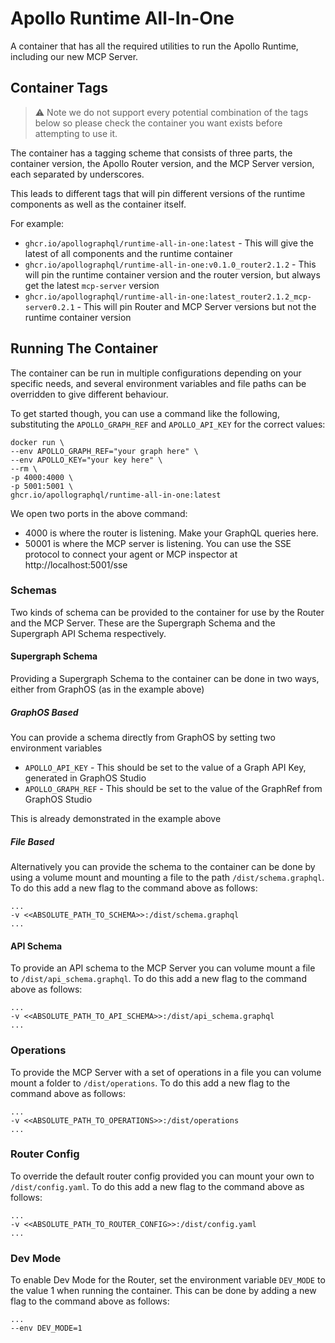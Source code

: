 # Apollo Runtime All-In-One

A container that has all the required utilities to run the Apollo Runtime, including our new MCP Server.

## Container Tags

> ⚠ Note we do not support every potential combination of the tags below so please check the container you want
> exists before attempting to use it.

The container has a tagging scheme that consists of three parts, the container version, the Apollo Router version, 
and the MCP Server version, each separated by underscores.

This leads to different tags that will pin different versions of the runtime components as well as the container itself.

For example:
* `ghcr.io/apollographql/runtime-all-in-one:latest` - This will give the latest of all components and the runtime container
* `ghcr.io/apollographql/runtime-all-in-one:v0.1.0_router2.1.2` - This will pin the runtime container version and the router version, but always get the latest `mcp-server` version
* `ghcr.io/apollographql/runtime-all-in-one:latest_router2.1.2_mcp-server0.2.1` - This will pin Router and MCP Server versions but not the runtime container version

## Running The Container

The container can be run in multiple configurations depending on your specific needs, and several environment variables
and file paths can be overridden to give different behaviour.

To get started though, you can use a command like the following, substituting the `APOLLO_GRAPH_REF` and `APOLLO_API_KEY` for the correct values: 
```shell
docker run \
--env APOLLO_GRAPH_REF="your graph here" \
--env APOLLO_KEY="your key here" \
--rm \
-p 4000:4000 \
-p 5001:5001 \
ghcr.io/apollographql/runtime-all-in-one:latest
```
We open two ports in the above command:
- 4000 is where the router is listening. Make your GraphQL queries here.
- 50001 is where the MCP server is listening. You can use the SSE protocol to connect your agent or MCP inspector at http://localhost:5001/sse

### Schemas

Two kinds of schema can be provided to the container for use by the Router and the MCP Server. These are the 
Supergraph Schema and the Supergraph API Schema respectively.

#### Supergraph Schema

Providing a Supergraph Schema to the container can be done in two ways, either from GraphOS (as in the example above)

##### GraphOS Based
You can provide a schema directly from GraphOS by setting two environment variables 
* `APOLLO_API_KEY` - This should be set to the value of a Graph API Key, generated in GraphOS Studio
* `APOLLO_GRAPH_REF` - This should be set to the value of the GraphRef from GraphOS Studio

This is already demonstrated in the example above

##### File Based 
Alternatively you can provide the schema to the container can be done by using a volume mount and mounting a file to the path `/dist/schema.graphql`. 
To do this add a new flag to the command above as follows:

```shell
...
-v <<ABSOLUTE_PATH_TO_SCHEMA>>:/dist/schema.graphql
...
```

#### API Schema
To provide an API schema to the MCP Server you can volume mount a file to `/dist/api_schema.graphql`.
To do this add a new flag to the command above as follows:

```shell
...
-v <<ABSOLUTE_PATH_TO_API_SCHEMA>>:/dist/api_schema.graphql
...
```

### Operations
To provide the MCP Server with a set of operations in a file you can volume mount a folder to `/dist/operations`.
To do this add a new flag to the command above as follows:

```shell
...
-v <<ABSOLUTE_PATH_TO_OPERATIONS>>:/dist/operations
...
```

### Router Config
To override the default router config provided you can mount your own to `/dist/config.yaml`.
To do this add a new flag to the command above as follows:

```shell
...
-v <<ABSOLUTE_PATH_TO_ROUTER_CONFIG>>:/dist/config.yaml
...
```

### Dev Mode
To enable Dev Mode for the Router, set the environment variable `DEV_MODE` to the value 1 when running the container.
This can be done by adding a new flag to the command above as follows:
```shell
...
--env DEV_MODE=1
```